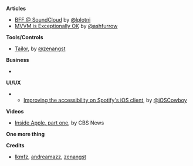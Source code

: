 **Articles**


* [BFF @ SoundCloud](https://www.thoughtworks.com/insights/blog/bff-soundcloud) by [@lplotni](http://twitter.com/lplotni)
* [MVVM is Exceptionally OK](https://ashfurrow.com/blog/mvvm-is-exceptionally-ok/) by [@ashfurrow](https://twitter.com/ashfurrow)

**Tools/Controls**

* [Tailor](https://github.com/zenangst/Tailor), by [@zenangst](https://twitter.com/zenangst)

**Business**

* 


**UI/UX**

* * [Improving the accessibility on Spotify's iOS client](https://labs.spotify.com/2015/11/11/improving-the-accessibility-on-our-ios-client/), by [@iOSCowboy](http:s//twitter.com/iOSCowboy)


**Videos**

* [Inside Apple, part one](http://www.cbsnews.com/videos/inside-apple-part-one/), by CBS News

**One more thing**


**Credits**

* [lkmfz](https://github.com/lkmfz), [andreamazz](https://github.com/andreamazz), [zenangst](https://github.com/zenangst) 
